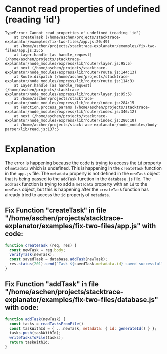 # Cannot read properties of undefined (reading 'id')

```
TypeError: Cannot read properties of undefined (reading 'id')
    at createTask (/home/aschen/projects/stacktrace-explanator/examples/fix-two-files/app.js:20:49)
    at /home/aschen/projects/stacktrace-explanator/examples/fix-two-files/app.js:25:5
    at Layer.handle [as handle_request] (/home/aschen/projects/stacktrace-explanator/node_modules/express/lib/router/layer.js:95:5)
    at next (/home/aschen/projects/stacktrace-explanator/node_modules/express/lib/router/route.js:144:13)
    at Route.dispatch (/home/aschen/projects/stacktrace-explanator/node_modules/express/lib/router/route.js:114:3)
    at Layer.handle [as handle_request] (/home/aschen/projects/stacktrace-explanator/node_modules/express/lib/router/layer.js:95:5)
    at /home/aschen/projects/stacktrace-explanator/node_modules/express/lib/router/index.js:284:15
    at Function.process_params (/home/aschen/projects/stacktrace-explanator/node_modules/express/lib/router/index.js:346:12)
    at next (/home/aschen/projects/stacktrace-explanator/node_modules/express/lib/router/index.js:280:10)
    at /home/aschen/projects/stacktrace-explanator/node_modules/body-parser/lib/read.js:137:5
```

# Explanation

The error is happening because the code is trying to access the `id` property of `metadata` which is undefined. This is happening in the `createTask` function in the `app.js` file. The `metadata` property is not defined in the `newTask` object that is being passed to the `addTask` function in the `database.js` file. The `addTask` function is trying to add a `metadata` property with an `id` to the `newTask` object, but this is happening after the `createTask` function has already tried to access the `id` property of `metadata`.

## Fix Function "createTask" in file "/home/aschen/projects/stacktrace-explanator/examples/fix-two-files/app.js" with code: 
```js
function createTask (req, res) {
  const newTask = req.body;
  verifyTask(newTask);
  const savedTask = database.addTask(newTask);
  res.status(201).send(`Task ${savedTask.metadata.id} saved successfully`);
}
```

## Fix Function "addTask" in file "/home/aschen/projects/stacktrace-explanator/examples/fix-two-files/database.js" with code: 
```js
function addTask(newTask) {
  const tasks = readTasksFromFile();
  const taskWithId = { ...newTask, metadata: { id: generateId() } };
  tasks.push(taskWithId);
  writeTasksToFile(tasks);
  return taskWithId;
}
```
